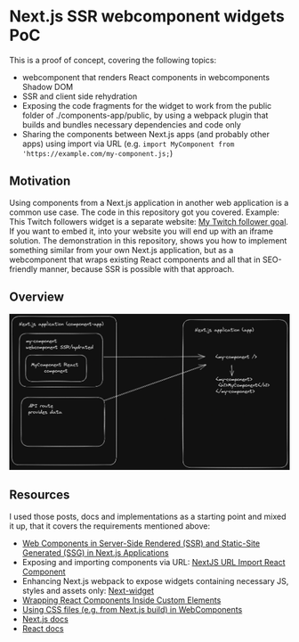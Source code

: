 # Next.js SSR webcomponent widgets PoC
This is a proof of concept, covering the following topics:
* webcomponent that renders React components in webcomponents Shadow DOM
* SSR and client side rehydration
* Exposing the code fragments for the widget to work from the public folder of ./components-app/public, by using a webpack plugin that builds and bundles necessary dependencies and code only
* Sharing the components between Next.js apps (and probably other apps) using import via URL (e.g. `import MyComponent from 'https://example.com/my-component.js;`)

## Motivation
Using components from a Next.js application in another web application is a common use case. The code in this repository got you covered.
Example: This Twitch followers widget is a separate website: [My Twitch follower goal](https://dashboard.twitch.tv/widgets/goal/h3nr1p). 
If you want to embed it, into your website you will end up with an iframe solution.
The demonstration in this repository, shows you how to implement something similar from your own Next.js application, but as a webcomponent
that wraps existing React components and all that in SEO-friendly manner, because SSR is possible with that approach.

## Overview
![image](./architecture.png)

## Resources
I used those posts, docs and implementations as a starting point and mixed it up, that it covers the requirements mentioned above:
* [Web Components in Server-Side Rendered (SSR) and Static-Site Generated (SSG) in Next.js Applications](https://www.newline.co/@kchan/web-components-in-server-side-rendered-ssr-and-static-site-generated-ssg-in-nextjs-applications--6b2e93b2)
* Exposing and importing components via URL: [NextJS URL Import React Component](https://github.com/TomasHubelbauer/next-url-import-react-component)
* Enhancing Next.js webpack to expose widgets containing necessary JS, styles and assets only: [Next-widget](https://github.com/LeMisterV/Next-widget)
* [Wrapping React Components Inside Custom Elements](https://gilfink.medium.com/wrapping-react-components-inside-custom-elements-97431d1155bd)
* [Using CSS files (e.g. from Next.js build) in WebComponents](https://tinloof.com/blog/using-css-files-in-web-components)
* [Next.js docs](https://nextjs.org/docs)
* [React docs](https://reactjs.org/docs/getting-started.html)

